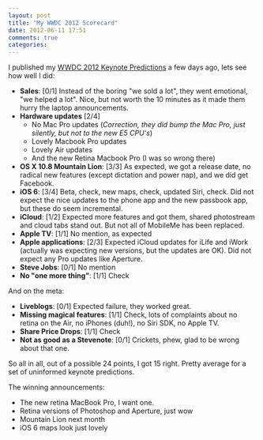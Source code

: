```yaml
---
layout: post
title: "My WWDC 2012 Scorecard"
date: 2012-06-11 17:51
comments: true
categories: 
---
```


I published my [WWDC 2012 Keynote Predictions](http://www.hiltmon.com/blog/2012/06/09/my-wwdc-2012-predictions/) a few days ago, lets see how well I did:

* **Sales**: [0/1] Instead of the boring "we sold a lot", they went emotional, "we helped a lot". Nice, but not worth the 10 minutes as it made them hurry the laptop announcements.
* **Hardware updates** [2/4]
	* No Mac Pro updates (*Correction, they did bump the Mac Pro, just silently, but not to the new E5 CPU's*)
	* Lovely Macbook Pro updates
	* Lovely Air updates
	* And the new Retina Macbook Pro (I was so wrong there)
* **OS X 10.8 Mountain Lion**: [3/3] As expected, we got a release date, no radical new features (except dictation and power nap), and we did get Facebook.
* **iOS 6**: [3/4] Beta, check, new maps, check, updated Siri, check. Did not expect the nice updates to the phone app and the new passbook app, but these do seem incremental.
* **iCloud**: [1/2] Expected more features and got them, shared photostream and cloud tabs stand out. But not all of MobileMe has been replaced.
* **Apple TV**: [1/1] No mention, as expected
* **Apple applications**: [2/3] Expected iCloud updates for iLife and iWork (actually was expecting new versions, but the updates are OK). Did not expect any Pro updates like Aperture.
* **Steve Jobs**: [0/1] No mention
* **No "one more thing"**: [1/1] Check

And on the meta:

* **Liveblogs**: [0/1] Expected failure, they worked great.
* **Missing magical features**: [1/1] Check, lots of complaints about no retina on the Air, no iPhones (duh!), no Siri SDK, no Apple TV.
* **Share Price Drops**: [1/1] Check
* **Not as good as a Stevenote**: [0/1] Crickets, phew, glad to be wrong about that one.

So all in all, out of a possible 24 points, I got 15 right. Pretty average for a set of uninformed keynote predictions.

The winning announcements:

* The new retina MacBook Pro, I want one.
* Retina versions of Photoshop and Aperture, just wow
* Mountain Lion next month
* iOS 6 maps look just lovely
